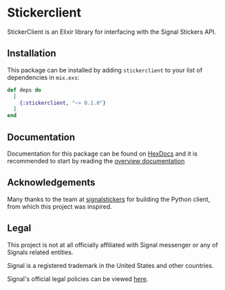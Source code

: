 # Stickerclient

StickerClient is an Elixir library for interfacing with the Signal Stickers API. 

## Installation

This package can be installed by adding `stickerclient` to your list of dependencies in `mix.exs`:

```elixir
def deps do
  [
    {:stickerclient, "~> 0.1.0"}
  ]
end
```

## Documentation

Documentation for this package can be found on [HexDocs](https://hexdocs.pm/stickerclient/) and it 
is recommended to start by reading the [overview documentation](https://hexdocs.pm/stickerclient/StickerClient.html#content)

## Acknowledgements

Many thanks to the team at [signalstickers](https://github.com/signalstickers/signalstickers-client) for building the 
Python client, from which this project was inspired. 

## Legal

This project is not at all officially affiliated with Signal messenger or any of Signals related entities. 

Signal is a registered trademark in the United States and other countries.

Signal's official legal policies can be viewed [here](https://signal.org/legal/).
